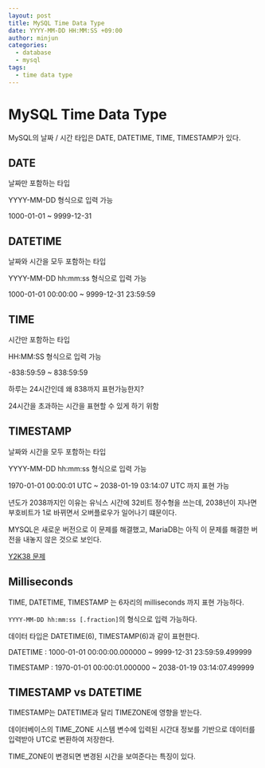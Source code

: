 ```yaml
---
layout: post
title: MySQL Time Data Type
date: YYYY-MM-DD HH:MM:SS +09:00
author: minjun
categories:
  - database
  - mysql
tags:
  - time data type
---
```


# MySQL Time Data Type

MySQL의 날짜 / 시간 타입은 DATE, DATETIME, TIME, TIMESTAMP가 있다.

## DATE

날짜만 포함하는 타입

YYYY-MM-DD 형식으로 입력 가능

1000-01-01 ~ 9999-12-31

## DATETIME

날짜와 시간을 모두 포함하는 타입

YYYY-MM-DD hh:mm:ss 형식으로 입력 가능

1000-01-01 00:00:00 ~ 9999-12-31 23:59:59

## TIME

시간만 포함하는 타입

HH:MM:SS 형식으로 입력 가능

-838:59:59 ~ 838:59:59

하루는 24시간인데 왜 838까지 표현가능한지?

24시간을 초과하는 시간을 표현할 수 있게 하기 위함

## TIMESTAMP

날짜와 시간을 모두 포함하는 타입

YYYY-MM-DD hh:mm:ss 형식으로 입력 가능

1970-01-01 00:00:01 UTC ~ 2038-01-19 03:14:07 UTC 까지 표현 가능

년도가 2038까지인 이유는 유닉스 시간에 32비트 정수형을 쓰는데, 2038년이 지나면 부호비트가 1로 바뀌면서 오버플로우가 일어나기 떄문이다.

MYSQL은 새로운 버전으로 이 문제를 해결했고, MariaDB는 아직 이 문제를 해결한 버전을 내놓지 않은 것으로 보인다.

[Y2K38 문제](https://medium.com/finda-tech/mysql-timestamp-%EC%99%80-y2k38-problem-d43b8f119ce5)

## Milliseconds

TIME, DATETIME, TIMESTAMP 는 6자리의 milliseconds 까지 표현 가능하다.

`YYYY-MM-DD hh:mm:ss [.fraction]`의 형식으로 입력 가능하다.

데이터 타입은 DATETIME(6), TIMESTAMP(6)과 같이 표현한다.

DATETIME : 1000-01-01 00:00:00.000000 ~ 9999-12-31 23:59:59.499999

TIMESTAMP : 1970-01-01 00:00:01.000000 ~ 2038-01-19 03:14:07.499999

## TIMESTAMP vs DATETIME

TIMESTAMP는 DATETIME과 달리 TIMEZONE에 영향을 받는다.

데이터베이스의 TIME_ZONE 시스템 변수에 입력된 시간대 정보를 기반으로 데이터를 입력받아 UTC로 변환하여 저장한다.

TIME_ZONE이 변경되면 변경된 시간을 보여준다는 특징이 있다.
